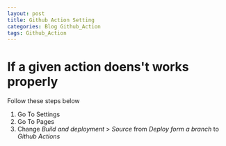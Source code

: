 ```yaml
---
layout: post
title: Github Action Setting
categories: Blog Github_Action
tags: Github_Action
---
```

# If a given action doens't works properly
Follow these steps below

1. Go To Settings
2. Go To Pages
3. Change *Build and deployment* > *Source*
from *Deploy form a branch* to *Github Actions*